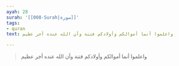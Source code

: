 ```yaml
---
ayah: 28
surah: '[[008-Surah|سورة]]'
tags:
- quran
text: واعلموا أنما أموالكم وأولادكم فتنة وأن الله عنده أجر عظيم

---
```

> واعلموا أنما أموالكم وأولادكم فتنة وأن الله عنده أجر عظيم
